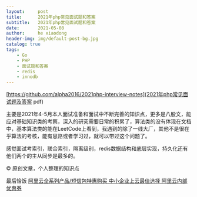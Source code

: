 ```yaml
---
layout:     post
title:      2021年php常见面试题和答案
subtitle:   2021年php常见面试题和答案
date:       2021-05-08
author:     he xiaodong
header-img: img/default-post-bg.jpg
catalog: true
tags:
    - Go
    - PHP
    - 面试题和答案
    - redis
    - innodb
---
```


[https://github.com/alpha2016/2021php-interview-notes](2021年php常见面试题及答案 pdf)

主要是2021年4-5月本人面试准备和面试中不断完善的知识点，更多是八股文，能应对基础知识类的考察，深入的研究需要日常的积累了，算法类的没有体现在文档中，基本算法类的能在LeetCode上看到，我遇到的除了一线大厂，其他不是很在乎算法的考核，能有思路或者学习过，就可以带过这个问题了。

感觉面试考索引，联合索引，隔离级别，redis数据结构和底层实现，持久化还有他们两个的主从同步是最多的。

© 原创文章，个人整理的知识点


最后恰饭 [阿里云全系列产品/短信包特惠购买 中小企业上云最佳选择 阿里云内部优惠券](https://www.aliyun.com/minisite/goods?userCode=0amqgcs9)

